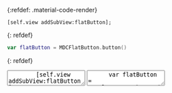 {:refdef: .material-code-render}
~~~~~~~~~~~~objective_c
[self.view addSubView:flatButton];
~~~~~~~~~~~~
{: refdef}
~~~~~~~~~~~~swift
var flatButton = MDCFlatButton.button()
~~~~~~~~~~~~
{: refdef}


<div class="material-code-render">
	<textarea data-mode="text/x-objectivec" data-language="Objective-C">
		[self.view addSubView:flatButton];
	</textarea>
	<textarea data-mode="text/x-swift" data-language="Swift">
	  var flatButton = MDCFlatButton.button()
	</textarea>
</div> 
